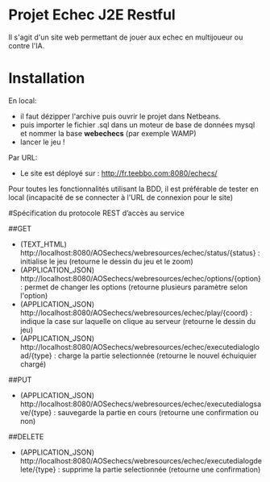 # Projet Echec J2E Restful
Il s'agit d'un site web permettant de jouer aux echec en multijoueur ou contre l'IA.

# Installation
En local:
- il faut dézipper l'archive puis ouvrir le projet dans Netbeans.
- puis importer le fichier .sql dans un moteur de base de données mysql et nommer la base **webechecs** (par exemple WAMP)
- lancer le jeu !

Par URL:
- Le site est déployé sur : http://fr.teebbo.com:8080/echecs/

Pour toutes les fonctionnalités utilisant la BDD, il est préférable de tester en local (incapacité de se connecter à l'URL de connexion pour le site)

#Spécification du protocole REST d’accès au service

##GET
- (TEXT_HTML) http://localhost:8080/AOSechecs/webresources/echec/status/{status} : initialise le jeu (retourne le dessin du jeu et le zoom)
- (APPLICATION_JSON) http://localhost:8080/AOSechecs/webresources/echec/options/{option} : permet de changer les options (retourne plusieurs paramètre selon l'option)
- (APPLICATION_JSON) http://localhost:8080/AOSechecs/webresources/echec/play/{coord} : indique la case sur laquelle on clique au serveur (retourne le dessin du jeu)
- (APPLICATION_JSON) http://localhost:8080/AOSechecs/webresources/echec/executedialogload/{type} : charge la partie selectionnée (retourne le nouvel échuiquier chargé) 

##PUT
- (APPLICATION_JSON) http://localhost:8080/AOSechecs/webresources/echec/executedialogsave/{type} : sauvegarde la partie en cours (retourne une confirmation ou non)

##DELETE 
- (APPLICATION_JSON) http://localhost:8080/AOSechecs/webresources/echec/executedialogdelete/{type} : supprime la partie selectionnée (retourne une confirmation)
